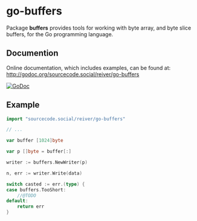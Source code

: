 # go-buffers

Package **buffers** provides tools for working with byte array, and byte slice buffers, for the Go programming language.

## Documention

Online documentation, which includes examples, can be found at: http://godoc.org/sourcecode.social/reiver/go-buffers

[![GoDoc](https://godoc.org/sourcecode.social/reiver/go-buffers?status.svg)](https://godoc.org/sourcecode.social/reiver/go-buffers)

## Example
```go
import "sourcecode.social/reiver/go-buffers"

// ...

var buffer [1024]byte

var p []byte = buffer[:]

writer := buffers.NewWriter(p)

n, err := writer.Write(data)

switch casted := err.(type) {
case buffers.TooShort:
	//@TODO
default:
	return err
}

```
